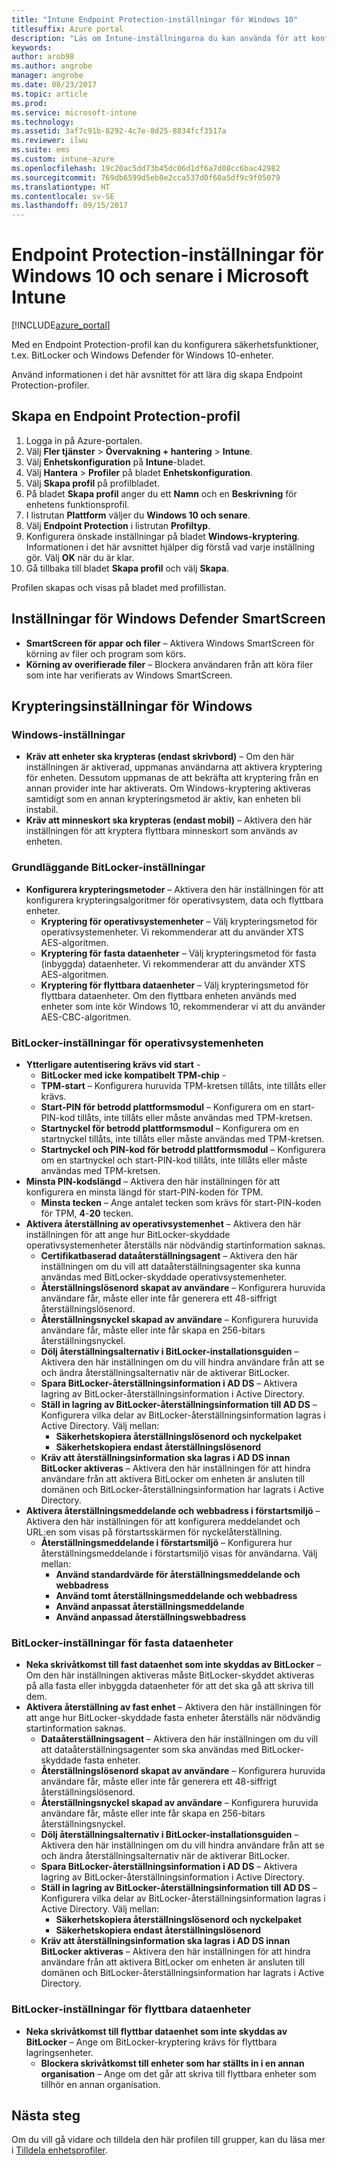 ```yaml
---
title: "Intune Endpoint Protection-inställningar för Windows 10"
titlesuffix: Azure portal
description: "Läs om Intune-inställningarna du kan använda för att konfigurera Endpoint Protection-inställningar, för exempelvis BitLocker, på Windows 10-enheter.\""
keywords: 
author: arob98
ms.author: angrobe
manager: angrobe
ms.date: 08/23/2017
ms.topic: article
ms.prod: 
ms.service: microsoft-intune
ms.technology: 
ms.assetid: 3af7c91b-8292-4c7e-8d25-8834fcf3517a
ms.reviewer: ilwu
ms.suite: ems
ms.custom: intune-azure
ms.openlocfilehash: 19c20ac5dd73b45dc06d1df6a7d08cc6bac42982
ms.sourcegitcommit: 769db6599d5eb0e2cca537d0f60a5df9c9f05079
ms.translationtype: HT
ms.contentlocale: sv-SE
ms.lasthandoff: 09/15/2017
---
```

# <a name="endpoint-protection-settings-for-windows-10-and-later-in-microsoft-intune"></a>Endpoint Protection-inställningar för Windows 10 och senare i Microsoft Intune

[!INCLUDE[azure_portal](./includes/azure_portal.md)]

Med en Endpoint Protection-profil kan du konfigurera säkerhetsfunktioner, t.ex. BitLocker och Windows Defender för Windows 10-enheter.

Använd informationen i det här avsnittet för att lära dig skapa Endpoint Protection-profiler.

## <a name="create-an-endpoint-protection-profile"></a>Skapa en Endpoint Protection-profil

1. Logga in på Azure-portalen.
2. Välj **Fler tjänster** > **Övervakning + hantering** > **Intune**.
3. Välj **Enhetskonfiguration** på **Intune**-bladet.
2. Välj **Hantera** > **Profiler** på bladet **Enhetskonfiguration**.
3. Välj **Skapa profil** på profilbladet.
4. På bladet **Skapa profil** anger du ett **Namn** och en **Beskrivning** för enhetens funktionsprofil.
5. I listrutan **Plattform** väljer du **Windows 10 och senare**.
6. Välj **Endpoint Protection** i listrutan **Profiltyp**.
7. Konfigurera önskade inställningar på bladet **Windows-kryptering**. Informationen i det här avsnittet hjälper dig förstå vad varje inställning gör. Välj **OK** när du är klar.
8. Gå tillbaka till bladet **Skapa profil** och välj **Skapa**.

Profilen skapas och visas på bladet med profillistan.

## <a name="windows-defender-smartscreen-settings"></a>Inställningar för Windows Defender SmartScreen

- **SmartScreen för appar och filer** – Aktivera Windows SmartScreen för körning av filer och program som körs.
- **Körning av overifierade filer** – Blockera användaren från att köra filer som inte har verifierats av Windows SmartScreen.

## <a name="windows-encryption-settings"></a>Krypteringsinställningar för Windows

### <a name="windows-settings"></a>Windows-inställningar

- **Kräv att enheter ska krypteras (endast skrivbord)** – Om den här inställningen är aktiverad, uppmanas användarna att aktivera kryptering för enheten. Dessutom uppmanas de att bekräfta att kryptering från en annan provider inte har aktiverats. Om Windows-kryptering aktiveras samtidigt som en annan krypteringsmetod är aktiv, kan enheten bli instabil.
- **Kräv att minneskort ska krypteras (endast mobil)** – Aktivera den här inställningen för att kryptera flyttbara minneskort som används av enheten.


### <a name="bitlocker-base-settings"></a>Grundläggande BitLocker-inställningar

- **Konfigurera krypteringsmetoder** – Aktivera den här inställningen för att konfigurera krypteringsalgoritmer för operativsystem, data och flyttbara enheter.
    - **Kryptering för operativsystemenheter** – Välj krypteringsmetod för operativsystemenheter. Vi rekommenderar att du använder XTS AES-algoritmen.
    - **Kryptering för fasta dataenheter** – Välj krypteringsmetod för fasta (inbyggda) dataenheter. Vi rekommenderar att du använder XTS AES-algoritmen.
    - **Kryptering för flyttbara dataenheter** – Välj krypteringsmetod för flyttbara dataenheter. Om den flyttbara enheten används med enheter som inte kör Windows 10, rekommenderar vi att du använder AES-CBC-algoritmen.


### <a name="bitlocker-os-drive-settings"></a>BitLocker-inställningar för operativsystemenheten

- **Ytterligare autentisering krävs vid start** -
    - **BitLocker med icke kompatibelt TPM-chip** -
    - **TPM-start** – Konfigurera huruvida TPM-kretsen tillåts, inte tillåts eller krävs.
    - **Start-PIN för betrodd plattformsmodul** – Konfigurera om en start-PIN-kod tillåts, inte tillåts eller måste användas med TPM-kretsen.
    - **Startnyckel för betrodd plattformsmodul** – Konfigurera om en startnyckel tillåts, inte tillåts eller måste användas med TPM-kretsen.
    - **Startnyckel och PIN-kod för betrodd plattformsmodul** – Konfigurera om en startnyckel och start-PIN-kod tillåts, inte tillåts eller måste användas med TPM-kretsen.
- **Minsta PIN-kodslängd** – Aktivera den här inställningen för att konfigurera en minsta längd för start-PIN-koden för TPM.
    - **Minsta tecken** – Ange antalet tecken som krävs för start-PIN-koden för TPM, **4**-**20** tecken.
- **Aktivera återställning av operativsystemenhet** – Aktivera den här inställningen för att ange hur BitLocker-skyddade operativsystemenheter återställs när nödvändig startinformation saknas.
    - **Certifikatbaserad dataåterställningsagent** – Aktivera den här inställningen om du vill att dataåterställningsagenter ska kunna användas med BitLocker-skyddade operativsystemenheter.
    - **Återställningslösenord skapat av användare** – Konfigurera huruvida användare får, måste eller inte får generera ett 48-siffrigt återställningslösenord.
    - **Återställningsnyckel skapad av användare** – Konfigurera huruvida användare får, måste eller inte får skapa en 256-bitars återställningsnyckel.
    - **Dölj återställningsalternativ i BitLocker-installationsguiden** – Aktivera den här inställningen om du vill hindra användare från att se och ändra återställningsalternativ när de aktiverar BitLocker.
    - **Spara BitLocker-återställningsinformation i AD DS** – Aktivera lagring av BitLocker-återställningsinformation i Active Directory.
    - **Ställ in lagring av BitLocker-återställningsinformation till AD DS** – Konfigurera vilka delar av BitLocker-återställningsinformation lagras i Active Directory. Välj mellan:
        - **Säkerhetskopiera återställningslösenord och nyckelpaket**
        - **Säkerhetskopiera endast återställningslösenord**
    - **Kräv att återställningsinformation ska lagras i AD DS innan BitLocker aktiveras** – Aktivera den här inställningen för att hindra användare från att aktivera BitLocker om enheten är ansluten till domänen och BitLocker-återställningsinformation har lagrats i Active Directory.
- **Aktivera återställningsmeddelande och webbadress i förstartsmiljö** – Aktivera den här inställningen för att konfigurera meddelandet och URL:en som visas på förstartsskärmen för nyckelåterställning.
    - **Återställningsmeddelande i förstartsmiljö** – Konfigurera hur återställningsmeddelande i förstartsmiljö visas för användarna. Välj mellan:
        - **Använd standardvärde för återställningsmeddelande och webbadress**
        - **Använd tomt återställningsmeddelande och webbadress**
        - **Använd anpassat återställningsmeddelande**
        - **Använd anpassad återställningswebbadress**


### <a name="bitlocker-fixed-data-drive-settings"></a>BitLocker-inställningar för fasta dataenheter

- **Neka skrivåtkomst till fast dataenhet som inte skyddas av BitLocker** – Om den här inställningen aktiveras måste BitLocker-skyddet aktiveras på alla fasta eller inbyggda dataenheter för att det ska gå att skriva till dem.
- **Aktivera återställning av fast enhet** – Aktivera den här inställningen för att ange hur BitLocker-skyddade fasta enheter återställs när nödvändig startinformation saknas.
    - **Dataåterställningsagent** – Aktivera den här inställningen om du vill att dataåterställningsagenter som ska användas med BitLocker-skyddade fasta enheter.
    - **Återställningslösenord skapat av användare** – Konfigurera huruvida användare får, måste eller inte får generera ett 48-siffrigt återställningslösenord.  
    - **Återställningsnyckel skapad av användare** – Konfigurera huruvida användare får, måste eller inte får skapa en 256-bitars återställningsnyckel.
    - **Dölj återställningsalternativ i BitLocker-installationsguiden** – Aktivera den här inställningen om du vill hindra användare från att se och ändra återställningsalternativ när de aktiverar BitLocker.
    - **Spara BitLocker-återställningsinformation i AD DS** – Aktivera lagring av BitLocker-återställningsinformation i Active Directory.
    - **Ställ in lagring av BitLocker-återställningsinformation till AD DS** – Konfigurera vilka delar av BitLocker-återställningsinformation lagras i Active Directory. Välj mellan:
        - **Säkerhetskopiera återställningslösenord och nyckelpaket**
        - **Säkerhetskopiera endast återställningslösenord**
    - **Kräv att återställningsinformation ska lagras i AD DS innan BitLocker aktiveras** – Aktivera den här inställningen för att hindra användare från att aktivera BitLocker om enheten är ansluten till domänen och BitLocker-återställningsinformation har lagrats i Active Directory.


### <a name="bitlocker-removable-data-drive-settings"></a>BitLocker-inställningar för flyttbara dataenheter

- **Neka skrivåtkomst till flyttbar dataenhet som inte skyddas av BitLocker** – Ange om BitLocker-kryptering krävs för flyttbara lagringsenheter.
    - **Blockera skrivåtkomst till enheter som har ställts in i en annan organisation** – Ange om det går att skriva till flyttbara enheter som tillhör en annan organisation.



## <a name="next-steps"></a>Nästa steg

Om du vill gå vidare och tilldela den här profilen till grupper, kan du läsa mer i [Tilldela enhetsprofiler](device-profile-assign.md).
